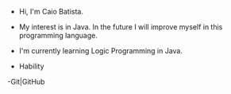 - Hi, I'm Caio Batista.
- My interest is in Java. In the future I will improve myself in this programming language.
- I'm currently learning Logic Programming in Java.

- Hability

-Git|GitHub
 



